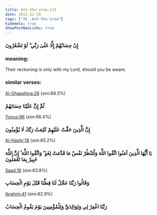 ```yaml
---
title: Ash-Shu'araa:113
date: 2011-12-29
tags: ["26 .Ash-Shu'araa"]
hidemeta: true 
ShowPostNavLinks: true 
---
```

### إِنْ حِسَابُهُمْ إِلَّا عَلَىٰ رَبِّي ۖ لَوْ تَشْعُرُونَ
### meaning: 
Their reckoning is only with my Lord, should you be aware.
### similar verses: 

[Al-Ghaashiya:26](/88/26) (sim:68.3%)

### ثُمَّ إِنَّ عَلَيْنَا حِسَابَهُمْ

[Yunus:96](/10/96) (sim:66.4%)

### إِنَّ الَّذِينَ حَقَّتْ عَلَيْهِمْ كَلِمَتُ رَبِّكَ لَا يُؤْمِنُونَ

[Al-Hashr:18](/59/18) (sim:65.2%)

### يَا أَيُّهَا الَّذِينَ آمَنُوا اتَّقُوا اللَّهَ وَلْتَنْظُرْ نَفْسٌ مَا قَدَّمَتْ لِغَدٍ ۖ وَاتَّقُوا اللَّهَ ۚ إِنَّ اللَّهَ خَبِيرٌ بِمَا تَعْمَلُونَ

[Saad:16](/38/16) (sim:63.8%)

### وَقَالُوا رَبَّنَا عَجِّلْ لَنَا قِطَّنَا قَبْلَ يَوْمِ الْحِسَابِ

[Ibrahim:41](/14/41) (sim:62.9%)

### رَبَّنَا اغْفِرْ لِي وَلِوَالِدَيَّ وَلِلْمُؤْمِنِينَ يَوْمَ يَقُومُ الْحِسَابُ
